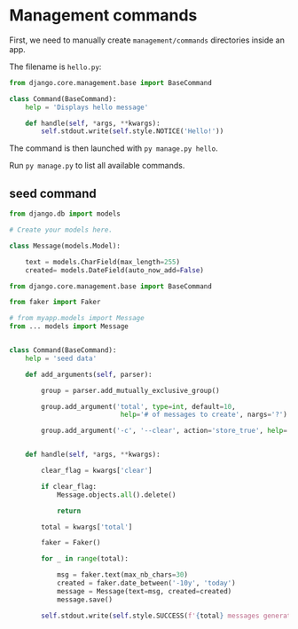 # Management commands

First, we need to manually create `management/commands` directories inside an app.  

The filename is `hello.py`:

```python
from django.core.management.base import BaseCommand

class Command(BaseCommand):
    help = 'Displays hello message'

    def handle(self, *args, **kwargs):
        self.stdout.write(self.style.NOTICE('Hello!'))
```

The command is then launched with `py manage.py hello`. 

Run `py manage.py` to list all available commands.  


## seed command 

```python
from django.db import models

# Create your models here.

class Message(models.Model):

    text = models.CharField(max_length=255)
    created= models.DateField(auto_now_add=False)
```

```python
from django.core.management.base import BaseCommand

from faker import Faker

# from myapp.models import Message
from ... models import Message


class Command(BaseCommand):
    help = 'seed data'

    def add_arguments(self, parser):

        group = parser.add_mutually_exclusive_group()

        group.add_argument('total', type=int, default=10,
                            help='# of messages to create', nargs='?')

        group.add_argument('-c', '--clear', action='store_true', help='clear messages')


    def handle(self, *args, **kwargs):

        clear_flag = kwargs['clear']

        if clear_flag:
            Message.objects.all().delete()

            return

        total = kwargs['total']

        faker = Faker()

        for _ in range(total):

            msg = faker.text(max_nb_chars=30)
            created = faker.date_between('-10y', 'today')
            message = Message(text=msg, created=created)
            message.save()

        self.stdout.write(self.style.SUCCESS(f'{total} messages generated'))
```
